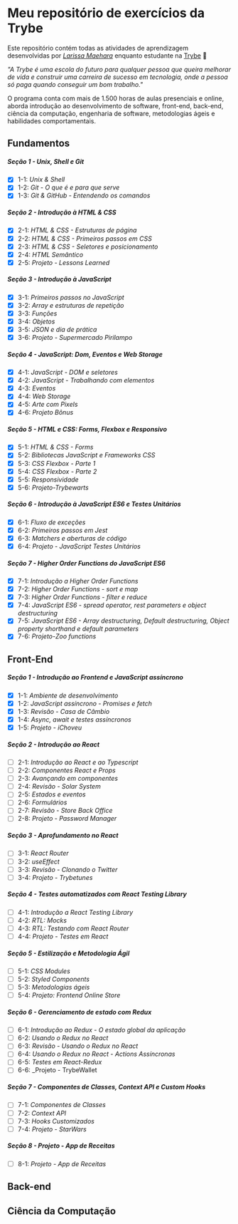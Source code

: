 # Meu repositório de exercícios da Trybe

Este repositório contém todas as atividades de aprendizagem desenvolvidas por _[Larissa Maehara](https://www.linkedin.com/in/larissamaehara/)_ enquanto estudante na [Trybe](https://www.betrybe.com/) 🚀

_"A Trybe é uma escola do futuro para qualquer pessoa que queira melhorar de vida e construir uma carreira de sucesso em tecnologia, onde a pessoa só paga quando conseguir um bom trabalho."_

O programa conta com mais de 1.500 horas de aulas presenciais e online, aborda introdução ao desenvolvimento de software, front-end, back-end, ciência da computação, engenharia de software, metodologias ágeis e habilidades comportamentais.

## Fundamentos

##### Seção 1 - Unix, Shell e Git

- [X] 1-1: _Unix & Shell_
- [X] 1-2: _Git - O que é e para que serve_
- [X] 1-3: _Git & GitHub - Entendendo os comandos_

##### Seção 2 - Introdução à HTML & CSS

- [X] 2-1: _HTML & CSS - Estruturas de página_
- [X] 2-2: _HTML & CSS - Primeiros passos em CSS_
- [X] 2-3: _HTML & CSS - Seletores e posicionamento_
- [X] 2-4: _HTML Semântico_
- [X] 2-5: _Projeto - Lessons Learned_

##### Seção 3 - Introdução à JavaScript

- [X] 3-1: _Primeiros passos no JavaScript_
- [X] 3-2: _Array e estruturas de repetição_
- [X] 3-3: _Funções_
- [X] 3-4: _Objetos_
- [X] 3-5: _JSON e dia de prática_
- [X] 3-6: _Projeto - Supermercado Pirilampo_

##### Seção 4 - JavaScript: Dom, Eventos e Web Storage

- [X] 4-1: _JavaScript - DOM e seletores_
- [X] 4-2: _JavaScript - Trabalhando com elementos_
- [X] 4-3: _Eventos_
- [X] 4-4: _Web Storage_
- [X] 4-5: _Arte com Pixels_
- [X] 4-6: _Projeto Bônus_

##### Seção 5 - HTML e CSS: Forms, Flexbox e Responsivo

- [X] 5-1: _HTML & CSS - Forms_
- [X] 5-2: _Bibliotecas JavaScript e Frameworks CSS_
- [X] 5-3: _CSS Flexbox - Parte 1_
- [X] 5-4: _CSS Flexbox - Parte 2_
- [X] 5-5: _Responsividade_
- [X] 5-6: _Projeto-Trybewarts_

##### Seção 6 - Introdução à JavaScript ES6 e Testes Unitários

- [X] 6-1: _Fluxo de exceções_
- [X] 6-2: _Primeiros passos em Jest_
- [X] 6-3: _Matchers e aberturas de código_
- [X] 6-4: _Projeto - JavaScript Testes Unitários_

##### Seção 7 - Higher Order Functions do JavaScript ES6

- [X] 7-1: _Introdução a Higher Order Functions_
- [X] 7-2: _Higher Order Functions - sort e map_
- [X] 7-3: _Higher Order Functions - filter e reduce_
- [X] 7-4: _JavaScript ES6 - spread operator, rest parameters e object destructuring_
- [X] 7-5: _JavaScript ES6 - Array destructuring, Default destructuring, Object property shorthand e default parameters_
- [X] 7-6: _Projeto-Zoo functions_

## Front-End

##### Seção 1 - Introdução ao Frontend e JavaScript assíncrono

- [X] 1-1: _Ambiente de desenvolvimento_
- [X] 1-2: _JavaScript assíncrono - Promises e fetch_
- [X] 1-3: _Revisão - Casa de Câmbio_
- [X] 1-4: _Async, await e testes assíncronos_
- [X] 1-5: _Projeto - iChoveu_

##### Seção 2 - Introdução ao React

- [ ] 2-1: _Introdução ao React e ao Typescript_
- [ ] 2-2: _Componentes React e Props_
- [ ] 2-3: _Avançando em componentes_
- [ ] 2-4: _Revisão - Solar System_
- [ ] 2-5: _Estados e eventos_
- [ ] 2-6: _Formulários_
- [ ] 2-7: _Revisão - Store Back Office_
- [ ] 2-8: _Projeto - Password Manager_

##### Seção 3 - Aprofundamento no React
- [ ] 3-1: _React Router_
- [ ] 3-2: _useEffect_
- [ ] 3-3: _Revisão - Clonando o Twitter_
- [ ] 3-4: _Projeto - Trybetunes_

##### Seção 4 - Testes automatizados com React Testing Library
- [ ] 4-1: _Introdução a React Testing Library_
- [ ] 4-2: _RTL: Mocks_
- [ ] 4-3: _RTL: Testando com React Router_
- [ ] 4-4: _Projeto - Testes em React_

##### Seção 5 - Estilização e Metodologia Ágil

- [ ] 5-1: _CSS Modules_
- [ ] 5-2: _Styled Components_
- [ ] 5-3: _Metodologias ágeis_
- [ ] 5-4: _Projeto: Frontend Online Store_

##### Seção 6 - Gerenciamento de estado com Redux

- [ ] 6-1: _Introdução ao Redux - O estado global da aplicação_
- [ ] 6-2: _Usando o Redux no React_
- [ ] 6-3: _Revisão - Usando o Redux no React_
- [ ] 6-4: _Usando o Redux no React - Actions Assíncronas_
- [ ] 6-5: _Testes em React-Redux_
- [ ] 6-6: _Projeto - TrybeWallet

##### Seção 7 - Componentes de Classes, Context API e Custom Hooks

- [ ] 7-1: _Componentes de Classes_
- [ ] 7-2: _Context API_
- [ ] 7-3: _Hooks Customizados_
- [ ] 7-4: _Projeto - StarWars_

##### Seção 8 - Projeto - App de Receitas
- [ ] 8-1: _Projeto - App de Receitas_

## Back-end

## Ciência da Computação
